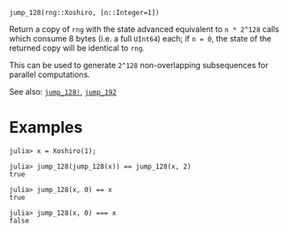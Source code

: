 ```
jump_128(rng::Xoshiro, [n::Integer=1])
```

Return a copy of `rng` with the state advanced equivalent to `n * 2^128` calls which consume 8 bytes (i.e. a full `UInt64`) each; if `n = 0`, the state of the returned copy will be identical to `rng`.

This can be used to generate `2^128` non-overlapping subsequences for parallel computations.

See also: [`jump_128!`](@ref), [`jump_192`](@ref)

# Examples

```julia-repl
julia> x = Xoshiro(1);

julia> jump_128(jump_128(x)) == jump_128(x, 2)
true

julia> jump_128(x, 0) == x
true

julia> jump_128(x, 0) === x
false
```
